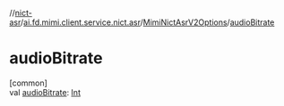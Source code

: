 //[nict-asr](../../../index.md)/[ai.fd.mimi.client.service.nict.asr](../index.md)/[MimiNictAsrV2Options](index.md)/[audioBitrate](audio-bitrate.md)

# audioBitrate

[common]\
val [audioBitrate](audio-bitrate.md): [Int](https://kotlinlang.org/api/core/kotlin-stdlib/kotlin/-int/index.html)
